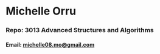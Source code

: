 # Michelle Orru
### Repo: 3013 Advanced Structures and Algorithms
#### Email: michelle08.mo@gmail.com
